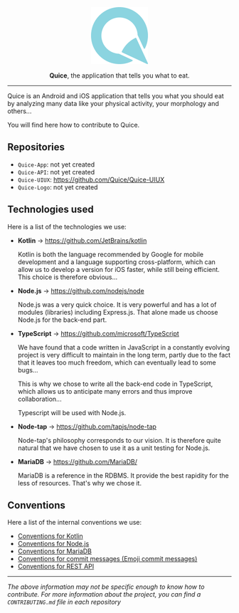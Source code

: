 <p align="center">
	<img alt="Quice" src="./quice.png" height="128">
</p>

<!-- <h1 align="center">
	Quice
</h1> -->

<p align="center">
	<b>Quice</b>, the application that tells you what to eat.
</p>

---

<p>
	Quice is an Android and iOS application that tells you what you should eat by analyzing many data like your physical activity, your morphology and others...
</p>

<p>
	You will find here how to contribute to Quice.
</p>

<h2>
	Repositories
</h2>

- `Quice-App`: not yet created
- `Quice-API`: not yet created
- `Quice-UIUX`: https://github.com/Quice/Quice-UIUX
- `Quice-Logo`: not yet created

<h2>
	Technologies used
</h2>

<p>
	Here is a list of the technologies we use:
</p>

<!-- - **Vue.js**

	Vue.js was chosen for its great potential. Thanks to its modularity we are convinced that Vue.js is a technology that will dominate in the future. The arrival of its third version seems to confirm it.

	Moreover, despite its power, the framework is very simple to use and understand, which is very positive for collaboration. -->

- **Kotlin** → https://github.com/JetBrains/kotlin

	Kotlin is both the language recommended by Google for mobile development and a language supporting cross-platform, which can allow us to develop a version for iOS faster, while still being efficient. This choice is therefore obvious...

- **Node.js** → https://github.com/nodejs/node

	Node.js was a very quick choice. It is very powerful and has a lot of modules (libraries) including Express.js. That alone made us choose Node.js for the back-end part.

- **TypeScript** → https://github.com/microsoft/TypeScript

	We have found that a code written in JavaScript in a constantly evolving project is very difficult to maintain in the long term, partly due to the fact that it leaves too much freedom, which can eventually lead to some bugs...

	This is why we chose to write all the back-end code in TypeScript, which allows us to anticipate many errors and thus improve collaboration...

	Typescript will be used with Node.js.

- **Node-tap** → https://github.com/tapjs/node-tap

	Node-tap's philosophy corresponds to our vision. It is therefore quite natural that we have chosen to use it as a unit testing for Node.js.

- **MariaDB** → https://github.com/MariaDB/

	MariaDB is a reference in the RDBMS. It provide the best rapidity for the less of resources. That's why we chose it.

<h2>
	Conventions
</h2>

<p>
	Here a list of the internal conventions we use:
<p>

- [Conventions for Kotlin](https://kotlinlang.org/docs/reference/coding-conventions.html)
- [Conventions for Node.js](https://developer.mozilla.org/en-US/docs/MDN/Guidelines/Code_guidelines/JavaScript)
- [Conventions for MariaDB](https://www.sqlstyle.guide/)
- [Conventions for commit messages (Emoji commit messages)](https://gitmoji.dev/)
- [Conventions for REST API](https://restfulapi.net/resource-naming/)

---

*The above information may not be specific enough to know how to contribute. For more information about the project, you can find a `CONTRIBUTING.md` file in each repository*
